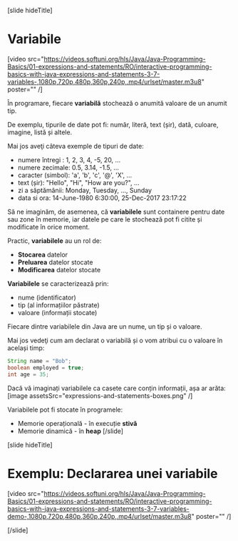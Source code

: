 [slide hideTitle]
# Variabile

[video src="https://videos.softuni.org/hls/Java/Java-Programming-Basics/01-expressions-and-statements/RO/interactive-programming-basics-with-java-expressions-and-statements-3-7-variables-,1080p,720p,480p,360p,240p,.mp4/urlset/master.m3u8" poster="" /]

În programare, fiecare **variabilă** stochează o anumită valoare de un anumit tip. 

De exemplu, tipurile de date pot fi: număr, literă, text (șir), dată, culoare, imagine, listă și altele. 

Mai jos aveţi câteva exemple de tipuri de date:
* numere întregi : 1, 2, 3, 4, -5, 20, …
* numere zecimale: 0.5, 3.14, -1.5, …
* caracter (simbol): 'a', 'b', 'c', '@', 'X', …
* text (șir): "Hello", "Hi", "How are you?", …
* zi a săptămânii: Monday, Tuesday, …, Sunday
* data si ora: 14-June-1980 6:30:00, 25-Dec-2017 23:17:22

Să ne imaginăm, de asemenea, că **variabilele** sunt containere pentru date sau zone în memorie, iar datele pe care le stochează pot fi citite și modificate în orice moment.

Practic, **variabilele** au un rol de:
   * **Stocarea** datelor
   * **Preluarea** datelor stocate
   * **Modificarea** datelor stocate
  
**Variabilele** se caracterizează prin:
   * nume (identificator)
   * tip (al informațiilor păstrate)
   * valoare (informații stocate)

Fiecare dintre variabilele din Java are un nume, un tip și o valoare.

Mai jos vedeţi cum am declarat o variabilă și o vom atribui cu o valoare în același timp:
```java
String name = "Bob";
boolean employed = true;
int age = 35;
```
Dacă vă imaginați variabilele ca casete care conțin informații, așa ar arăta:
[image assetsSrc="expressions-and-statements-boxes.png" /]

Variabilele pot fi stocate în programеlе:
   * Memorie operațională - în execuție **stivă**
   * Memorie dinamică - în **heap**
[/slide]

[slide hideTitle]

# Exemplu: Declararea unei variabile

[video src="https://videos.softuni.org/hls/Java/Java-Programming-Basics/01-expressions-and-statements/RO/interactive-programming-basics-with-java-expressions-and-statements-3-7-variables-demo-,1080p,720p,480p,360p,240p,.mp4/urlset/master.m3u8" poster="" /]

[/slide]